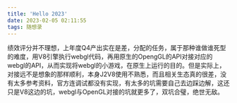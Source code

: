 ```yaml
---
title: 'Hello 2023'
date: 2023-02-05 02:11:55
tags: 随想录
---
```

绩效评分并不理想，上年度Q4产出实在是差，分配的任务，属于那种谁做谁死型的难度，用V8引擎执行webgl代码，再用原生的OpengGL的API对接对应的webgl的API，从而实现将webgl的小游戏，在原生上运行的目的。但是实际上，对接远不是想象的那样顺利，本身J2V8使用不熟悉，而且相关生态真的很差，没有太多参考资料，官方连调试都没有实现，有太多的坑需要自己去边踩边解，这还只是V8这边的坑，webgl与OpenGL对接的坑就更多了，双坑合璧，绝世无敌。